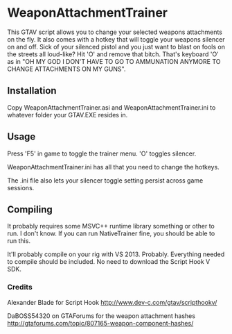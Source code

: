# WeaponAttachmentTrainer
This GTAV script allows you to change your selected weapons attachments on the fly. 
It also comes with a hotkey that will toggle your weapons silencer on and off. Sick of your silenced pistol and you just want to blast on fools on the streets all loud-like? Hit 'O' and remove that bitch. That's keyboard 'O' as in "OH MY GOD I DON'T HAVE TO GO TO AMMUNATION ANYMORE TO CHANGE ATTACHMENTS ON MY GUNS".

## Installation
Copy WeaponAttachmentTrainer.asi and WeaponAttachmentTrainer.ini to whatever folder your GTAV.EXE resides in.

## Usage
Press 'F5' in game to toggle the trainer menu. 'O' toggles silencer.

WeaponAttachmentTrainer.ini has all that you need to change the hotkeys.

The .ini file also lets your silencer toggle setting persist across game sessions.

## Compiling
It probably requires some MSVC++ runtime library something or other to run. I don't know. If you can run NativeTrainer fine, you should be able to run this.

It'll probably compile on your rig with VS 2013. Probably. Everything needed to compile should be included. No need to download the Script Hook V SDK.

### Credits
Alexander Blade for Script Hook http://www.dev-c.com/gtav/scripthookv/

DaBOSS54320 on GTAForums for the weapon attachment hashes http://gtaforums.com/topic/807165-weapon-component-hashes/
